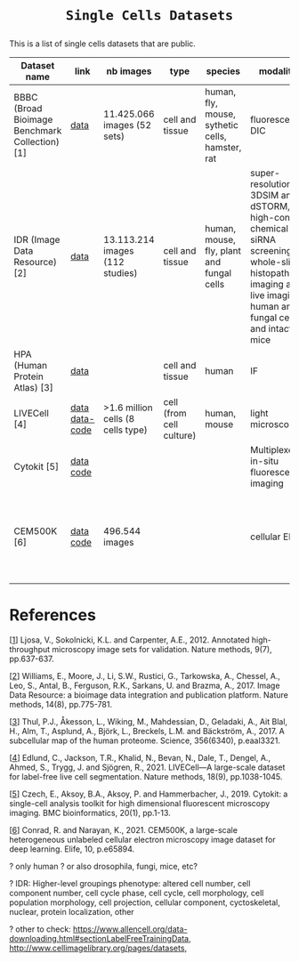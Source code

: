 # <p align=center>`Single Cells Datasets`</p>

This is a list of single cells datasets that are public.

Dataset name | link | nb images | type | species | modalities | other
--- | --- | --- | --- | --- | --- | --- 
BBBC (Broad Bioimage Benchmark Collection) [1] | [data](https://bbbc.broadinstitute.org/) | 11.425.066 images (52 sets) | cell and tissue | human, fly, mouse, sythetic cells, hamster, rat | fluorescent, DIC
IDR (Image Data Resource) [2] | [data](https://idr.openmicroscopy.org/) | 13.113.214 images (112 studies) | cell and tissue  | human, mouse, fly, plant and fungal cells | super-resolution 3DSIM and dSTORM, high-content chemical and siRNA screening, whole-slide histopathology imaging and live imaging of human and fungal cells and intact mice
HPA (Human Protein Atlas) [3] | [data](https://www.proteinatlas.org/) |  | cell and tissue | human | IF
LIVECell [4] | [data](https://sartorius-research.github.io/LIVECell/) [data-code](https://github.com/sartorius-research/LIVECell) | >1.6 million cells (8 cells type) | cell (from cell culture) | human, mouse | light microscopy
Cytokit [5] | [data](https://console.cloud.google.com/storage/browser/cytokit/datasets;tab=objects?prefix=&forceOnObjectsSortingFiltering=false) [code](https://github.com/hammerlab/cytokit) | | | | Multiplexed in-situ fluorescent imaging
CEM500K [6] | [data](https://www.ebi.ac.uk/empiar/EMPIAR-10592/) [code](https://github.com/volume-em/cem-dataset) | 496.544 images | | | cellular EM | in-house data + Cell Image Library, open connectome project, EMPIAR

# References

[[1](https://www.nature.com/articles/nmeth.2083)] Ljosa, V., Sokolnicki, K.L. and Carpenter, A.E., 2012. Annotated high-throughput microscopy image sets for validation. Nature methods, 9(7), pp.637-637.

[[2](https://www.nature.com/articles/nmeth.4326?report=reader)] Williams, E., Moore, J., Li, S.W., Rustici, G., Tarkowska, A., Chessel, A., Leo, S., Antal, B., Ferguson, R.K., Sarkans, U. and Brazma, A., 2017. Image Data Resource: a bioimage data integration and publication platform. Nature methods, 14(8), pp.775-781.

[[3](https://www.science.org/doi/full/10.1126/science.aal3321)] Thul, P.J., Åkesson, L., Wiking, M., Mahdessian, D., Geladaki, A., Ait Blal, H., Alm, T., Asplund, A., Björk, L., Breckels, L.M. and Bäckström, A., 2017. A subcellular map of the human proteome. Science, 356(6340), p.eaal3321.

[[4](https://www.nature.com/articles/s41592-021-01249-6#data-availability)] Edlund, C., Jackson, T.R., Khalid, N., Bevan, N., Dale, T., Dengel, A., Ahmed, S., Trygg, J. and Sjögren, R., 2021. LIVECell—A large-scale dataset for label-free live cell segmentation. Nature methods, 18(9), pp.1038-1045.

[[5](https://bmcbioinformatics.biomedcentral.com/articles/10.1186/s12859-019-3055-3)] Czech, E., Aksoy, B.A., Aksoy, P. and Hammerbacher, J., 2019. Cytokit: a single-cell analysis toolkit for high dimensional fluorescent microscopy imaging. BMC bioinformatics, 20(1), pp.1-13.

[[6](https://elifesciences.org/articles/65894)] Conrad, R. and Narayan, K., 2021. CEM500K, a large-scale heterogeneous unlabeled cellular electron microscopy image dataset for deep learning. Elife, 10, p.e65894.

? only human ? or also drosophila, fungi, mice, etc?

? IDR: Higher-level groupings phenotype: altered cell number, cell component number, cell cycle phase, cell cycle, cell morphology, cell population morphology, cell projection, cellular component, cyctoskeletal, nuclear, protein localization, other

? other to check: https://www.allencell.org/data-downloading.html#sectionLabelFreeTrainingData, http://www.cellimagelibrary.org/pages/datasets, 
